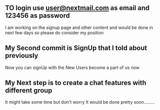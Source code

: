 ## TO login use user@nextmail.com as email and 123456 as password 
I am working on the signup page and other content and would be done in next few days so please do consider my position 

## My Second commit is SignUp that I told about previously 
Now you can signUp with the New Users become a part of us now

## My Next step is to create a chat features with different group 
It might take some time but don't worry It would be done pretty soon.........
